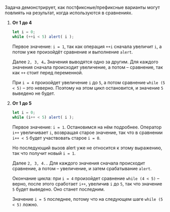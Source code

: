 Задача демонстрирует, как постфиксные/префиксные варианты могут повлиять на результат, когда используются в сравнениях.

1. **От 1 до 4**

    ```js run
    let i = 0;
    while (++i < 5) alert( i );
    ```

    Первое значение: `i = 1`, так как операция `++i` сначала увеличит `i`, а потом уже произойдёт сравнение и выполнение `alert`.

    Далее `2, 3, 4…` Значения выводятся одно за другим. Для каждого значения сначала происходит увеличение, а потом – сравнение, так как `++` стоит перед переменной.

    При `i = 4` произойдет увеличение `i` до `5`, а потом сравнение `while (5 < 5)` – это неверно. Поэтому на этом цикл остановится, и значение `5` выведено не будет.

2. **От 1 до 5**

    ```js run
    let i = 0;
    while (i++ < 5) alert( i );
    ```

    Первое значение: `i = 1`. Остановимся на нём подробнее. Оператор `i++` увеличивает `i`, возвращая старое значение, так что в сравнении `i++ < 5` будет участвовать старое `i = 0`.

    Но последующий вызов alert уже не относится к этому выражению, так что получит новый `i = 1`.

    Далее `2, 3, 4..` Для каждого значения сначала происходит сравнение, а потом – увеличение, и затем срабатывание `alert`.

    Окончание цикла: при `i = 4` произойдет сравнение `while (4 < 5)` – верно, после этого сработает `i++`, увеличив `i` до `5`, так что значение `5` будет выведено. Оно станет последним.

    Значение `i = 5` последнее, потому что на следующем шаге `while (5 < 5)` ложно.
